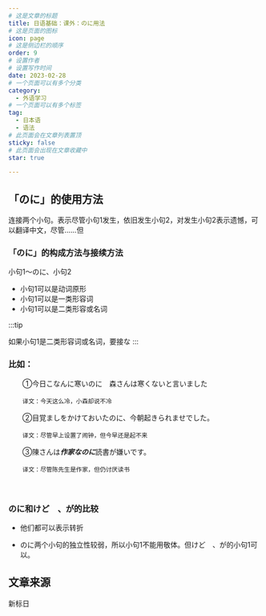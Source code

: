 ```yaml
---
# 这是文章的标题
title: 日语基础：课外：のに用法
# 这是页面的图标
icon: page
# 这是侧边栏的顺序
order: 9
# 设置作者
# 设置写作时间
date: 2023-02-28
# 一个页面可以有多个分类
category:
  - 外语学习
# 一个页面可以有多个标签
tag:
  - 日本语
  - 语法
# 此页面会在文章列表置顶
sticky: false
# 此页面会出现在文章收藏中
star: true

---
```





## 「のに」的使用方法

连接两个小句。表示尽管小句1发生，依旧发生小句2，对发生小句2表示遗憾，可以翻译中文，尽管……但

### 「のに」的构成方法与接续方法

小句1～のに、小句2

- 小句1可以是动词原形
- 小句1可以是一类形容词
- 小句1可以是二类形容或名词

:::tip 

如果小句1是二类形容词或名词，要接な
:::

### 比如：

　　①今日こなんに寒いのに　森さんは寒くないと言いました

　　`译文：今天这么冷，小森却说不冷`
　　

　　②目覚ましをかけておいたのに、今朝起きられませでした。

　　`译文：尽管早上设置了闹钟，但今早还是起不来`

　　③陳さんは***作家なのに***読書が嫌いです。

　　`译文：尽管陈先生是作家，但仍讨厌读书`

　　

### のに和けど　、が的比较

- 他们都可以表示转折

- のに两个小句的独立性较弱，所以小句1不能用敬体。但けど　、が的小句1可以。



 
 ## 文章来源
 新标日


　　

